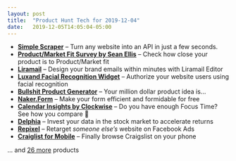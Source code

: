 ```yaml
---
layout: post
title:  "Product Hunt Tech for 2019-12-04"
date:   2019-12-05T14:05:04-05:00
---
```


* **[Simple Scraper](https://www.producthunt.com/posts/simple-scraper?utm_campaign=producthunt-api&utm_medium=api&utm_source=Application%3A+Daily+Digest+RSS+%28ID%3A+3202%29)** – Turn any website into an API in just a few seconds.
* **[Product/Market Fit Survey by Sean Ellis](https://www.producthunt.com/posts/product-market-fit-survey-by-sean-ellis?utm_campaign=producthunt-api&utm_medium=api&utm_source=Application%3A+Daily+Digest+RSS+%28ID%3A+3202%29)** – Check how close your product is to Product/Market fit
* **[Liramail](https://www.producthunt.com/posts/liramail?utm_campaign=producthunt-api&utm_medium=api&utm_source=Application%3A+Daily+Digest+RSS+%28ID%3A+3202%29)** – Design your brand emails within minutes with Liramail Editor
* **[Luxand Facial Recognition Widget](https://www.producthunt.com/posts/luxand-facial-recognition-widget?utm_campaign=producthunt-api&utm_medium=api&utm_source=Application%3A+Daily+Digest+RSS+%28ID%3A+3202%29)** – Authorize your website users using facial recognition
* **[Bullshit Product Generator](https://www.producthunt.com/posts/bullshit-product-generator?utm_campaign=producthunt-api&utm_medium=api&utm_source=Application%3A+Daily+Digest+RSS+%28ID%3A+3202%29)** – Your million dollar product idea is...
* **[Naker.Form](https://www.producthunt.com/posts/naker-form?utm_campaign=producthunt-api&utm_medium=api&utm_source=Application%3A+Daily+Digest+RSS+%28ID%3A+3202%29)** – Make your form efficient and formidable for free
* **[Calendar Insights by Clockwise](https://www.producthunt.com/posts/calendar-insights-by-clockwise-2?utm_campaign=producthunt-api&utm_medium=api&utm_source=Application%3A+Daily+Digest+RSS+%28ID%3A+3202%29)** – Do you have enough Focus Time? See how you compare 🔎
* **[Delphia](https://www.producthunt.com/posts/delphia?utm_campaign=producthunt-api&utm_medium=api&utm_source=Application%3A+Daily+Digest+RSS+%28ID%3A+3202%29)** – Invest your data in the stock market to accelerate returns
* **[Repixel](https://www.producthunt.com/posts/repixel-2?utm_campaign=producthunt-api&utm_medium=api&utm_source=Application%3A+Daily+Digest+RSS+%28ID%3A+3202%29)** – Retarget *someone else’s* website on Facebook Ads
* **[Craiglist for Mobile](https://www.producthunt.com/posts/craiglist-for-mobile?utm_campaign=producthunt-api&utm_medium=api&utm_source=Application%3A+Daily+Digest+RSS+%28ID%3A+3202%29)** – Finally browse Craigslist on your phone

… and [26 more](https://www.producthunt.com/tech) products